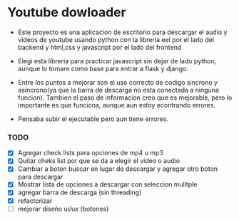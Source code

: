 # Youtube dowloader

* Este proyecto es una aplicacion de escritorio para descargar el audio y videos de youtube usando python con la libreria eel por el lado del backend y html,css y javascript por el lado del frontend

* Elegi esta libreria para practicar javascript sin dejar de lado python, aunque lo tomare como base para entrar a flask y django.

* Entre los puntos a mejorar son el uso correcto de codigo sincrono y asincrono(ya que la barra de descarga no esta conectada a ninguna funcion). Tambien el paso de informacion creo que es mejorable, pero lo importante es que funciona, aunque aun estoy econtrando errores.

* Pensaba subir el ejecutable pero aun tiene errores.

### TODO

- [x] Agregar check lists para opciones de mp4 u mp3
- [x] Quitar cheks list por que se da a elegir el video o audio
- [x] Cambiar a boton buscar en lugar de descargar y agregar otro boton para descargar
- [x] Mostrar lista de opciones a descargar con seleccion mulitple
- [x] agregar barra de descarga (sin threading)
- [x] refactorizar
- [ ] mejorar diseño ui/ux (botones)
